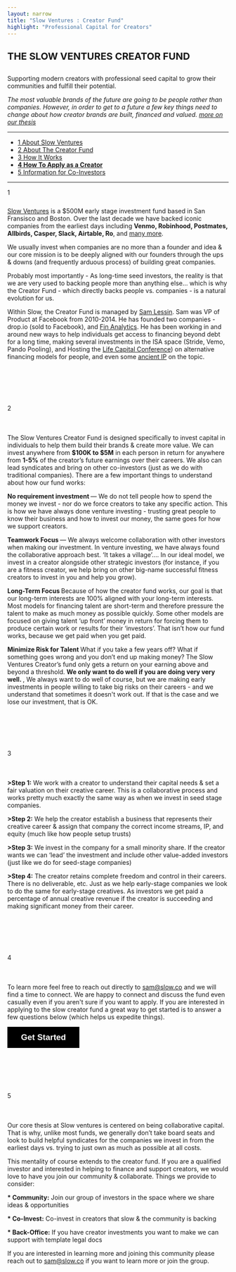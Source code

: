 ```yaml
---
layout: narrow
title: "Slow Ventures : Creator Fund"
highlight: "Professional Capital for Creators"
---
```


<h4 style="font-size: 22px">THE SLOW VENTURES CREATOR FUND</h4> 

Supporting modern creators with professional seed capital to grow their communities and fulfill their potential.

*The most valuable brands of the future are going to be people rather than companies.  However, in order to get to a future a few key things need to change about how creator brands are built, financed and valued. [more on our thesis](http://creator.slow.co/thesis)*

<hr>

<ul>
  <li><a href="#sv">1 About Slow Ventures</a></li>
  <li><a href="#if">2 About The Creator Fund</a></li>
  <li><a href="#how">3 How It Works</a></li>  
  <li><b><a href="#apply">4 How To Apply as a Creator</a></b></li>
  <li><a href="#co">5 Information for Co-Investors</a></li>
</ul>

<hr>

<p id="sv" style="margin-top: 10px; margin-bottom: 25px;">1</p>

[Slow Ventures](http://www.slow.co) is a $500M early stage investment fund based in San Fransisco and Boston.  Over the last decade we have backed iconic companies from the earliest days including <b>Venmo, Robinhood, Postmates, Allbirds, Casper, Slack, Airtable, Ro</b>, and [many more](http://main.slow.co/about/).  

We usually invest when companies are no more than a founder and idea & our core mission is to be deeply aligned with our founders through the ups & downs (and frequently arduous process) of building great companies.

Probably most importantly - As long-time seed investors, the reality is that we are very used to backing people more than anything else… which is why the Creator Fund - which directly backs people vs. companies - is a natural evolution for us. 

Within Slow, the Creator Fund is managed by [Sam Lessin](https://www.twitter.com/lessin).  Sam was VP of Product at Facebook from 2010-2014.  He has founded two companies - drop.io (sold to Facebook), and [Fin Analytics](https://www.fin.com).  He has been working in and around new ways to help individuals get access to financing beyond debt for a long time, making several investments in the ISA space (Stride, Vemo, Pando Pooling), and Hosting the [Life Capital Conference](http://www.lifecapital.com/)) on alternative financing models for people, and even some [ancient IP](https://patents.google.com/patent/US20020133445A1/en?oq=samuel+lessin+marketplace) on the topic. 

<p id="if" style="margin-top: 100px; margin-bottom: 50px;">2</p>

The Slow Ventures Creator Fund is designed specifically to invest capital in individuals to help them build their brands & create more value.  We can invest anywhere from **$100K to $5M** in each person in return for anywhere from **1-5%** of the creator’s future earnings over their careers.  We also can lead syndicates and bring on other co-investors (just as we do with traditional companies).  There are a few important things to understand about how our fund works: 

<b> No requirement investment </b> — We do not tell people how to spend the money we invest - nor do we force creators to take any specific action.  This is how we have always done venture investing - trusting great people to know their business and how to invest our money, the same goes for how we support creators.

<b> Teamwork Focus </b> — We always welcome collaboration with other investors when making our investment.  In venture investing, we have always found the collaborative approach best. ‘It takes a village’…. In our ideal model, we invest in a creator alongside other strategic investors (for instance, if you are a fitness creator, we help bring on other big-name successful fitness creators to invest in you and help you grow).  

<b> Long-Term Focus </b> Because of how the creator fund works, our goal is that our long-term interests are 100% aligned with your long-term interests.  Most models for financing talent are short-term and therefore pressure the talent to make as much money as possible quickly.  Some other models are focused on giving talent ‘up front’ money in return for forcing them to produce certain work or results for their ‘investors’.  That isn’t how our fund works, because we get paid when you get paid.

<b> Minimize Risk for Talent </b> What if you take a few years off?  What if something goes wrong and you don’t end up making money?  The Slow Ventures Creator’s fund only gets a return on your earning above and beyond a threshold.   <b> We only want to do well if you are doing very very well. </b>, We always want to do well of course, but we are making early investments in people willing to take big risks on their careers - and we understand that sometimes it doesn't work out.  If that is the case and we lose our investment, that is OK.

<p id="how" style="margin-top: 100px; margin-bottom: 50px;">3</p>

<b>>Step 1:</b> We work with a creator to understand their capital needs & set a fair valuation on their creative career.  This is a collaborative process and works pretty much exactly the same way as when we invest in seed stage companies.

<b>>Step 2:</b> We help the creator establish a business that represents their creative career & assign that company the correct income streams, IP, and equity (much like how people setup trusts)

<b>>Step 3:</b> We invest in the company for a small minority share.  If the creator wants we can ‘lead’ the investment and include other value-added investors (just like we do for seed-stage companies)

<b>>Step 4:</b> The creator retains complete freedom and control in their careers.  There is no deliverable, etc.  Just as we help early-stage companies we look to do the same for early-stage creatives.  As investors we get paid a percentage of annual creative revenue if the creator is succeeding and making significant money from their career.


<p id="apply" style="margin-top: 100px; margin-bottom: 50px;">4</p>

To learn more feel free to reach out directly to <a href="mailto:sam@slow.co">sam@slow.co</a> and we will find a time to connect.  We are happy to connect and discuss the fund even casually even if you aren't sure if you want to apply.  If you are interested in applying to the slow creator fund a great way to get started is to answer a few questions below (which helps us expedite things).  

<a class="typeform-share button" href="https://form.typeform.com/to/CxMqlcJf?typeform-medium=embed-snippet" data-mode="popup" style="display:inline-block;text-decoration:none;background-color:#000000;color:white;cursor:pointer;font-family:Helvetica,Arial,sans-serif;font-size:19px;line-height:47.5px;text-align:center;margin:0;height:47.5px;padding:0px 31px;border-radius:0px;max-width:100%;white-space:nowrap;overflow:hidden;text-overflow:ellipsis;font-weight:bold;-webkit-font-smoothing:antialiased;-moz-osx-font-smoothing:grayscale;" data-size="100" target="_blank">Get Started </a> <script> (function() { var qs,js,q,s,d=document, gi=d.getElementById, ce=d.createElement, gt=d.getElementsByTagName, id="typef_orm_share", b="https://embed.typeform.com/"; if(!gi.call(d,id)){ js=ce.call(d,"script"); js.id=id; js.src=b+"embed.js"; q=gt.call(d,"script")[0]; q.parentNode.insertBefore(js,q) } })() </script>



<p id="co" style="margin-top: 100px; margin-bottom: 50px;" >5</p>

Our core thesis at Slow ventures is centered on being collaborative capital.  That is why, unlike most funds, we generally don’t take board seats and look to build helpful syndicates for the companies we invest in from the earliest days vs. trying to just own as much as possible at all costs.

This mentality of course extends to the creator fund.  If you are a qualified investor and interested in helping to finance and support creators, we would love to have you join our community & collaborate.  Things we provide to consider: 

<b>* Community:</b> Join our group of investors in the space where we share ideas & opportunities

<b>* Co-Invest:</b> Co-invest in creators that slow & the community is backing
  
<b>* Back-Office:</b> If you have creator investments you want to make we can support with template legal docs

If you are interested in learning more and joining this community please reach out to <a href="mailto:sam@slow.co">sam@slow.co</a> if you want to learn more or join the group.

<p style="margin-bottom: 1000px;"></p>






